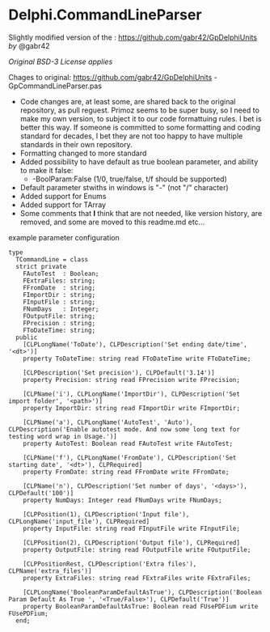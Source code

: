 # Delphi.CommandLineParser
Slightly modified version of the : https://github.com/gabr42/GpDelphiUnits *by* @gabr42

*Original BSD-3 License applies*

Chages to original: https://github.com/gabr42/GpDelphiUnits - GpCommandLineParser.pas
  - Code changes are, at least some, are shared back to the original repository, as pull reguest. Primoz seems to be super busy, so I need to make my own version, to subject it to our code formattuing rules. I bet is better this way.
    If someone is committed to some formatting and coding standard for decades, I bet they are not too happy to have  multiple standards in  their own repository.
  - Formatting changed to more standard
  - Added possibility to have default as true boolean parameter, and ability to make it false:
    - -BoolParam:False (1/0, true/false, t/f should be supported)
  - Default parameter stwiths in windows is "-" (not "/" character)
  - Added support for Enums
  - Added support for TArray<string>
  - Some comments that **I** think that are not needed, like version history, are removed, and some are moved to this readme.md etc...

example parameter configuration

```Delphi
type
  TCommandLine = class
  strict private
    FAutoTest  : Boolean;
    FExtraFiles: string;
    FFromDate  : string;
    FImportDir : string;
    FInputFile : string;
    FNumDays   : Integer;
    FOutputFile: string;
    FPrecision : string;
    FToDateTime: string;
  public
    [CLPLongName('ToDate'), CLPDescription('Set ending date/time', '<dt>')]
    property ToDateTime: string read FToDateTime write FToDateTime;

    [CLPDescription('Set precision'), CLPDefault('3.14')]
    property Precision: string read FPrecision write FPrecision;

    [CLPName('i'), CLPLongName('ImportDir'), CLPDescription('Set import folder', '<path>')]
    property ImportDir: string read FImportDir write FImportDir;
    
    [CLPName('a'), CLPLongName('AutoTest', 'Auto'), CLPDescription('Enable autotest mode. And now some long text for testing word wrap in Usage.')]
    property AutoTest: Boolean read FAutoTest write FAutoTest;

    [CLPName('f'), CLPLongName('FromDate'), CLPDescription('Set starting date', '<dt>'), CLPRequired]
    property FromDate: string read FFromDate write FFromDate;

    [CLPName('n'), CLPDescription('Set number of days', '<days>'), CLPDefault('100')]
    property NumDays: Integer read FNumDays write FNumDays;

    [CLPPosition(1), CLPDescription('Input file'), CLPLongName('input_file'), CLPRequired]
    property InputFile: string read FInputFile write FInputFile;

    [CLPPosition(2), CLPDescription('Output file'), CLPRequired]
    property OutputFile: string read FOutputFile write FOutputFile;

    [CLPPositionRest, CLPDescription('Extra files'), CLPName('extra_files')]
    property ExtraFiles: string read FExtraFiles write FExtraFiles;

    [CLPLongName('BooleanParamDefaultAsTrue'), CLPDescription('Boolean Param Default As True ', '<True/False>'), CLPDefault('True')]
    property BooleanParamDefaultAsTrue: Boolean read FUsePDFium write FUsePDFium;
  end;
```
